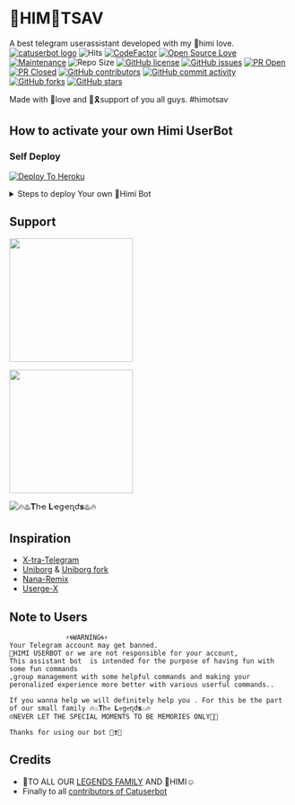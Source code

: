 # 💫HIM🥰TSAV
A  best telegram userassistant developed with  my 💫himi love.
[![catuserbot logo](https://telegra.ph/file/9235efa909c7f4ee4d960.jpg)](https://dashboard.heroku.com/new?button-url=https%3A%2F%2Fgithub.com%2Fsandy1709%2Fcatuserbot%2Ftree%2Fbugs&template=https%3A%2F%2Fgithub.com%2Fsandy1709%2Fcatuserbot)
![Hits](https://hitcounter.pythonanywhere.com/count/tag.svg?url=https%3A%2F%2Fgithub.com%2FJisan09%2Fcatuserbot)
[![CodeFactor](https://www.codefactor.io/repository/github/Jisan09/catuserbot/badge?&style=flat-square)](https://www.codefactor.io/repository/github/Jisan09/catuserbot)
[![Open Source Love](https://badges.frapsoft.com/os/v2/open-source.png?v=103)](https://github.com/ellerbrock/open-source-badges/)
[![Maintenance](https://img.shields.io/badge/Maintained%3F-yes-green?&style=flat-square)](https://GitHub.com/Jisan09/catuserbot/graphs/commit-activity) 
![Repo Size](https://img.shields.io/github/repo-size/Jisan09/catuserbot?&style=flat-square&logo=github)
[![GitHub license](https://img.shields.io/github/license/Jisan09/catuserbot?&style=flat-square&logo=github)](https://github.com/Jisan09/catuserbot/blob/master/LICENSE)
[![GitHub issues](https://img.shields.io/github/issues/Jisan09/catuserbot?&style=flat-square&logo=github)](https://github.com/Jisan09/catuserbot/issues)
[![PR Open](https://img.shields.io/github/issues-pr/Jisan09/catuserbot?&style=flat-square&logo=github)](https://github.com/Jisan09/catuserbot/pulls)
[![PR Closed](https://img.shields.io/github/issues-pr-closed/Jisan09/catuserbot?&style=flat-square&logo=github)](https://github.com/Jisan09/catuserbot/pulls?q=is:closed)
[![GitHub contributors](https://img.shields.io/github/contributors/sandy1709/catuserbot?&style=flat-square&logo=github)](https://GitHub.com/sandy1709/catuserbot/graphs/contributors/)
[![GitHub commit activity](https://img.shields.io/github/commit-activity/m/Jisan09/catuserbot?&style=flat-square&logo=github)](https://github.com/Jisan09/catuserbot/graphs/commit-activity)
[![GitHub forks](https://img.shields.io/github/forks/Jisan09/catuserbot?&style=flat-square&logo=github)](https://github.com/Jisan09/catuserbot/fork)
[![GitHub stars](https://img.shields.io/github/stars/Jisan09/catuserbot?&style=flat-square&logo=github)](https://github.com/Jisan09/catuserbot/stargazers)



Made with 🌠love and 🌈🎗support of you all guys. #himotsav

## How to activate your own Himi UserBot
### Self Deploy

[![Deploy To Heroku](https://www.herokucdn.com/deploy/button.svg)](https://dashboard.heroku.com/new?template=https%3A%2F%2Fgithub.com%2Futsavthelegend%2Fhimipack)

  <details>
    <summary>Steps to deploy Your own 🎊Himi Bot </summary>

  #### Get Required values First 

  1) Get App Id and Api Hash from [HERE](https://my.telegram.org) 
  2) Create a bot in [Bot Father](https://t.me/botfather) and get Bot Token
  3) Then Generate stringsession from [String Session](https://himistringsession.utsavthelegend.repl.run/).


  </details>
  
## Support
   <a href="https://t.me/TRUTHLINESAF"><img src="https://img.shields.io/badge/Channel%20Support%3F-yes-green?&style=flat-square?&logo=telegram" width=220px></a></p>
   <a href="https://t.me/hosthejosh"><img src="https://img.shields.io/badge/Group%20Support%3F-yes-green?&style=flat-square?&logo=telegram" width=220px></a></p>
![ 🔥♨️𝐓հҽ 𝐋ҽցҽղժ𝐬♨️🔥](https://telegra.ph/file/1bf004625efdf952f02ed.jpg )
   
## Inspiration
   - [X-tra-Telegram](https://github.com/Dark-Princ3/X-tra-Telegram)
   - [Uniborg](https://github.com/SpEcHiDe/UniBorg) & [Uniborg fork](https://github.com/ravana69/PornHub)
   - [Nana-Remix](https://github.com/pokurt/Nana-Remix)
   - [Userge-X](https://github.com/code-rgb/USERGE-X/)
   
## Note to Users

```
              ⚡🌀WARNING🌀⚡
Your Telegram account may get banned.   
💫HIMI USERBOT or we are not responsible for your account, 
This assistant bot  is intended for the purpose of having fun with some fun commands 
,group management with some helpful commands and making your peronalized experience more better with various userful commands..

If you wanna help we will definitely help you . For this be the part of our small family 🔥♨️𝐓հҽ 𝐋ҽցҽղժ𝐬♨️🔥
☺NEVER LET THE SPECIAL MOMENTS TO BE MEMORIES ONLY🙂💫

Thanks for using our bot 🧡❣💛
```

## Credits
   - 💫TO ALL OUR [LEGENDS FAMILY](https://T.ME/HOSTHEJOSH) AND 💫HIMI☺
   - Finally to all [contributors of Catuserbot](https://github.com/sandy1709/catuserbot/graphs/contributors)
